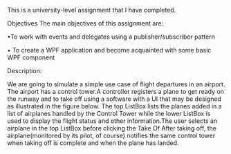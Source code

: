 This is a university-level assignment that I have completed.

Objectives The main objectives of this assignment are:

   •To work with events and delegates using a publisher/subscriber pattern
   
   • To create a WPF application and become acquainted with some basic WPF component

Description: 

   We are going to simulate a simple use case of flight departures in an airport.
    The airport has a control tower.A controller registers a plane to get ready on the runway and
    to take off using a software with a UI that may be designed as illustrated in the figure below.
    The top ListBox lists the planes added in a list of airplanes handled by the Control Tower while
    the lower ListBox is used to display the flight status and other information.The user selects
    an airplane in the top ListBox before clicking the Take Of
    After taking off, the airplane(monitored by its pilot, of course) notifies the same control tower
    when taking off is complete and when the plane has landed.
